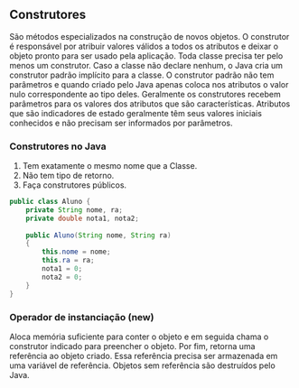## Construtores

São métodos especializados na construção de novos objetos.
O construtor é responsável por atribuir valores válidos a todos os atributos e deixar o objeto pronto para ser usado pela aplicação. Toda classe precisa ter pelo menos um construtor.
Caso a classe não declare nenhum, o Java cria um construtor padrão implícito para a classe. O construtor padrão não tem parâmetros e quando criado pelo Java apenas coloca nos atributos o valor nulo correspondente ao tipo deles.
Geralmente os construtores recebem parâmetros para os valores dos atributos que são características.
Atributos que são indicadores de estado geralmente têm seus valores iniciais conhecidos e não precisam ser informados por parâmetros.

### Construtores no Java
1. Tem exatamente o mesmo nome que a Classe.
2. Não tem tipo de retorno.
3. Faça construtores públicos.

```java
public class Aluno {
	private String nome, ra;
	private double nota1, nota2;
	
	public Aluno(String nome, String ra) 
	{
		this.nome = nome;
		this.ra = ra;
		nota1 = 0;
		nota2 = 0;
	}
}
```
### Operador de instanciação (new)
Aloca memória suficiente para conter o objeto e em seguida chama o construtor indicado para preencher o objeto. Por fim, retorna uma referência ao objeto criado. Essa referência precisa ser armazenada em uma variável de referência. Objetos sem referência são destruídos pelo Java.
<!--stackedit_data:
eyJoaXN0b3J5IjpbLTE1NjI2NzM4MV19
-->